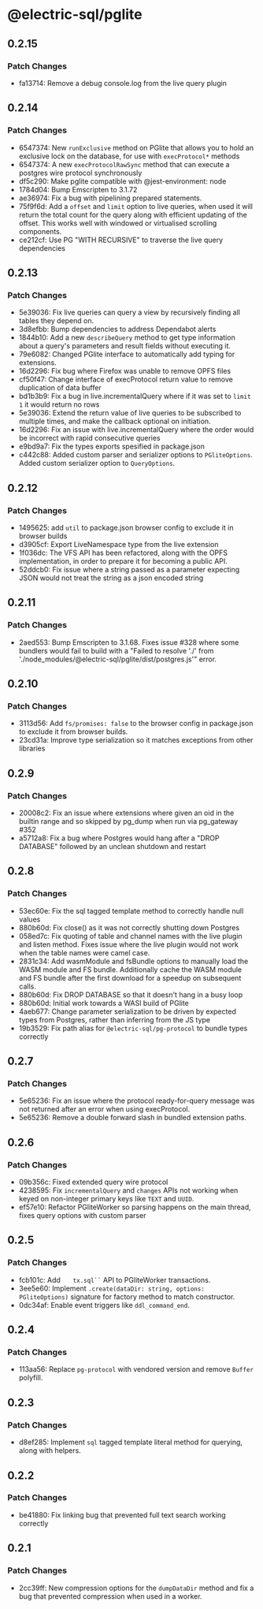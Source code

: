 # @electric-sql/pglite

## 0.2.15

### Patch Changes

- fa13714: Remove a debug console.log from the live query plugin

## 0.2.14

### Patch Changes

- 6547374: New `runExclusive` method on PGlite that allows you to hold an exclusive lock on the database, for use with `execProtocol*` methods
- 6547374: A new `execProtocolRawSync` method that can execute a postgres wire protocol synchronously
- df5c290: Make pglite compatible with @jest-environment: node
- 1784d04: Bump Emscripten to 3.1.72
- ae36974: Fix a bug with pipelining prepared statements.
- 75f9f6d: Add a `offset` and `limit` option to live queries, when used it will return the total count for the query along with efficient updating of the offset. This works well with windowed or virtualised scrolling components.
- ce212cf: Use PG "WITH RECURSIVE" to traverse the live query dependencies

## 0.2.13

### Patch Changes

- 5e39036: Fix live queries can query a view by recursively finding all tables they depend on.
- 3d8efbb: Bump dependencies to address Dependabot alerts
- 1844b10: Add a new `describeQuery` method to get type information about a query's parameters and result fields without executing it.
- 79e6082: Changed PGlite interface to automatically add typing for extensions.
- 16d2296: Fix bug where Firefox was unable to remove OPFS files
- cf50f47: Change interface of execProtocol return value to remove duplication of data buffer
- bd1b3b9: Fix a bug in live.incrementalQuery where if it was set to `limit 1` it would return no rows
- 5e39036: Extend the return value of live queries to be subscribed to multiple times, and make the callback optional on initiation.
- 16d2296: Fix an issue with live.incrementalQuery where the order would be incorrect with rapid consecutive queries
- e9bd9a7: Fix the types exports spesified in package.json
- c442c88: Added custom parser and serializer options to `PGliteOptions`. Added custom serializer option to `QueryOptions`.

## 0.2.12

### Patch Changes

- 1495625: add `util` to package.json browser config to exclude it in browser builds
- d3905cf: Export LiveNamespace type from the live extension
- 1f036dc: The VFS API has been refactored, along with the OPFS implementation, in order to prepare it for becoming a public API.
- 52ddcb0: Fix issue where a string passed as a parameter expecting JSON would not treat the string as a json encoded string

## 0.2.11

### Patch Changes

- 2aed553: Bump Emscripten to 3.1.68. Fixes issue #328 where some bundlers would fail to build with a "Failed to resolve './' from './node_modules/@electric-sql/pglite/dist/postgres.js'" error.

## 0.2.10

### Patch Changes

- 3113d56: Add `fs/promises: false` to the browser config in package.json to exclude it from browser builds.
- 23cd31a: Improve type serialization so it matches exceptions from other libraries

## 0.2.9

### Patch Changes

- 20008c2: Fix an issue where extensions where given an oid in the builtin range and so skipped by pg_dump when run via pg_gateway #352
- a5712a8: Fix a bug where Postgres would hang after a "DROP DATABASE" followed by an unclean shutdown and restart

## 0.2.8

### Patch Changes

- 53ec60e: Fix the sql tagged template method to correctly handle null values
- 880b60d: Fix close() as it was not correctly shutting down Postgres
- 058ed7c: Fix quoting of table and channel names with the live plugin and listen method. Fixes issue where the live plugin would not work when the table names were camel case.
- 2831c34: Add wasmModule and fsBundle options to manually load the WASM module and FS bundle. Additionally cache the WASM module and FS bundle after the first download for a speedup on subsequent calls.
- 880b60d: Fix DROP DATABASE so that it doesn't hang in a busy loop
- 880b60d: Initial work towards a WASI build of PGlite
- 4aeb677: Change parameter serialization to be driven by expected types from Postgres, rather than inferring from the JS type
- 19b3529: Fix path alias for `@electric-sql/pg-protocol` to bundle types correctly

## 0.2.7

### Patch Changes

- 5e65236: Fix an issue where the protocol ready-for-query message was not returned after an error when using execProtocol.
- 5e65236: Remove a double forward slash in bundled extension paths.

## 0.2.6

### Patch Changes

- 09b356c: Fixed extended query wire protocol
- 4238595: Fix `incrementalQuery` and `changes` APIs not working when keyed on non-integer primary keys like `TEXT` and `UUID`.
- ef57e10: Refactor PGliteWorker so parsing happens on the main thread, fixes query options with custom parser

## 0.2.5

### Patch Changes

- fcb101c: Add `    tx.sql`` ` API to PGliteWorker transactions.
- 3ee5e60: Implement `.create(dataDir: string, options: PGliteOptions)` signature for factory method to match constructor.
- 0dc34af: Enable event triggers like `ddl_command_end`.

## 0.2.4

### Patch Changes

- 113aa56: Replace `pg-protocol` with vendored version and remove `Buffer` polyfill.

## 0.2.3

### Patch Changes

- d8ef285: Implement `sql` tagged template literal method for querying, along with helpers.

## 0.2.2

### Patch Changes

- be41880: Fix linking bug that prevented full text search working correctly

## 0.2.1

### Patch Changes

- 2cc39ff: New compression options for the `dumpDataDir` method and fix a bug that prevented compression when used in a worker.
